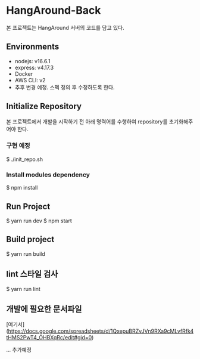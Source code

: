 # HangAround-Back

본 프로젝트는 HangAround 서버의 코드를 담고 있다.

## Environments

* nodejs: v16.6.1
* express: v4.17.3
* Docker
* AWS CLI: v2
* 추후 변경 예정. 스펙 정의 후 수정하도록 한다.

## Initialize Repository

본 프로젝트에서 개발을 시작하기 전 아래 명력어를 수행하여 repository를 초기화해주어야 한다.

### 구현 예정
$ ./init_repo.sh

### Install modules dependency
$ npm install

## Run Project

$ yarn run dev
$ npm start

## Build project

$ yarn run build

## lint 스타일 검사

$ yarn run lint

## 개발에 필요한 문서파일

[여기서] (https://docs.google.com/spreadsheets/d/1QxepuBRZvJVn9RXa9cMLvfRfk4tHMS2PwT4_OHBXqRc/edit#gid=0)

... 추가예정

